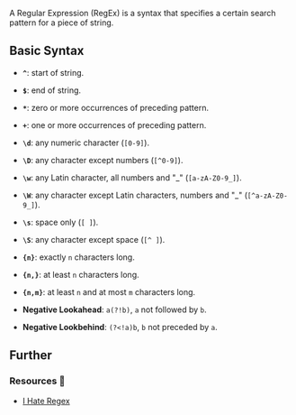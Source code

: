 A Regular Expression (RegEx) is a syntax that specifies a certain search pattern for a piece of string.

## Basic Syntax

- **`^`**: start of string.
- **`$`**: end of string.
- **`*`**: zero or more occurrences of preceding pattern.
- **`+`**: one or more occurrences of preceding pattern.

- **`\d`**: any numeric character (`[0-9]`).
- **`\D`**: any character except numbers (`[^0-9]`).
- **`\w`**: any Latin character, all numbers and "_" (`[a-zA-Z0-9_]`).
- **`\W`**: any character except Latin characters, numbers and "_" (`[^a-zA-Z0-9_]`).
- **`\s`**: space only (`[ ]`).
- **`\S`**: any character except space (`[^ ]`).

- **`{n}`**: exactly `n` characters long.
- **`{n,}`**: at least `n` characters long.
- **`{n,m}`**: at least `n` and at most `m` characters long.

- **Negative Lookahead**: `a(?!b)`, `a` not followed by `b`.
- **Negative Lookbehind**: `(?<!a)b`, `b` not preceded by `a`.

## Further

### Resources 🧩

- [I Hate Regex](https://ihateregex.io/expr/)